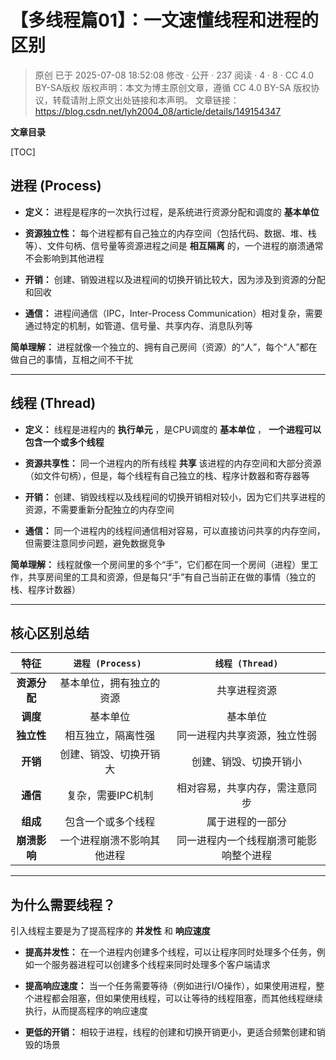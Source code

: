 # 【多线程篇01】：一文速懂线程和进程的区别

> 原创 已于 2025-07-08 18:52:08 修改 · 公开 · 237 阅读 · 4 · 8 · CC 4.0 BY-SA版权 版权声明：本文为博主原创文章，遵循 CC 4.0 BY-SA 版权协议，转载请附上原文出处链接和本声明。
> 文章链接：https://blog.csdn.net/lyh2004_08/article/details/149154347

**文章目录**

[TOC]



## 进程 (Process)

-  **定义：** 进程是程序的一次执行过程，是系统进行资源分配和调度的 **基本单位** 

-  **资源独立性：** 每个进程都有自己独立的内存空间（包括代码、数据、堆、栈等）、文件句柄、信号量等资源进程之间是 **相互隔离** 的，一个进程的崩溃通常不会影响到其他进程

-  **开销：** 创建、销毁进程以及进程间的切换开销比较大，因为涉及到资源的分配和回收

-  **通信：** 进程间通信（IPC，Inter-Process Communication）相对复杂，需要通过特定的机制，如管道、信号量、共享内存、消息队列等

**简单理解：** 进程就像一个独立的、拥有自己房间（资源）的“人”，每个“人”都在做自己的事情，互相之间不干扰

---

## 线程 (Thread)

-  **定义：** 线程是进程内的 **执行单元** ，是CPU调度的 **基本单位** ， **一个进程可以包含一个或多个线程** 

-  **资源共享性：** 同一个进程内的所有线程 **共享** 该进程的内存空间和大部分资源（如文件句柄），但是，每个线程有自己独立的栈、程序计数器和寄存器等

-  **开销：** 创建、销毁线程以及线程间的切换开销相对较小，因为它们共享进程的资源，不需要重新分配独立的内存空间

-  **通信：** 同一个进程内的线程间通信相对容易，可以直接访问共享的内存空间，但需要注意同步问题，避免数据竞争

**简单理解：** 线程就像一个房间里的多个“手”，它们都在同一个房间（进程）里工作，共享房间里的工具和资源，但是每只“手”有自己当前正在做的事情（独立的栈、程序计数器）

---

## 核心区别总结

| 特征 |  `进程 (Process) `  |  `线程 (Thread)`  |
|:---:|:---:|:---:|
|  **资源分配**  | 基本单位，拥有独立的资源 | 共享进程资源 |
|  **调度**  | 基本单位 | 基本单位 |
|  **独立性**  | 相互独立，隔离性强 | 同一进程内共享资源，独立性弱 |
|  **开销**  | 创建、销毁、切换开销大 | 创建、销毁、切换开销小 |
|  **通信**  | 复杂，需要IPC机制 | 相对容易，共享内存，需注意同步 |
|  **组成**  | 包含一个或多个线程 | 属于进程的一部分 |
|  **崩溃影响**  | 一个进程崩溃不影响其他进程 | 同一进程内一个线程崩溃可能影响整个进程 |


---

## 为什么需要线程？

引入线程主要是为了提高程序的 **并发性** 和 **响应速度** 

-  **提高并发性：** 在一个进程内创建多个线程，可以让程序同时处理多个任务，例如一个服务器进程可以创建多个线程来同时处理多个客户端请求

-  **提高响应速度：** 当一个任务需要等待（例如进行I/O操作），如果使用进程，整个进程都会阻塞，但如果使用线程，可以让等待的线程阻塞，而其他线程继续执行，从而提高程序的响应速度

-  **更低的开销：** 相较于进程，线程的创建和切换开销更小，更适合频繁创建和销毁的场景

